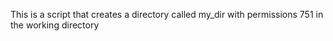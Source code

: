 This is  a script that creates a directory called my_dir with permissions 751 in the working directory
